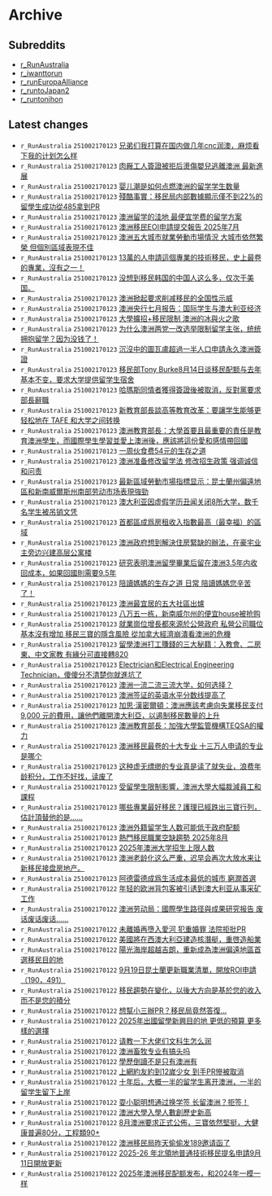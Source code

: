 # Archive

## Subreddits

- [r_RunAustralia](r_RunAustralia/index.md)
- [r_iwanttorun](r_iwanttorun/index.md)
- [r_runEuropaAlliance](r_runEuropaAlliance/index.md)
- [r_runtoJapan2](r_runtoJapan2/index.md)
- [r_runtonihon](r_runtonihon/index.md)

## Latest changes

- `r_RunAustralia` `251002170123` [兄弟们我打算在国内做几年cnc润澳，麻烦看下我的计划怎么样](posts/r_RunAustralia/250810183716_1mmqb1j.md)
- `r_RunAustralia` `251002170123` [肉厰工人簽證被拒后燙傷嬰兒逃離澳洲 最新進展](posts/r_RunAustralia/250818023927_1mta3wg.md)
- `r_RunAustralia` `251002170123` [婴儿潮是如何点燃澳洲的留学学生数量](posts/r_RunAustralia/250731142037_1me2voq.md)
- `r_RunAustralia` `251002170123` [殘酷事實：移民局内部數據顯示僅不到22%的留學生成功從485拿到PR](posts/r_RunAustralia/250809065436_1mlizcj.md)
- `r_RunAustralia` `251002170123` [澳洲留学的洼地 最便宜学费的留学方案](posts/r_RunAustralia/250814061308_1mpsit4.md)
- `r_RunAustralia` `251002170123` [澳洲移民EOI申請提交報告 2025年7月](posts/r_RunAustralia/250810013650_1mm61tv.md)
- `r_RunAustralia` `251002170123` [澳洲五大城市就業勞動市場情況 大城市依然繁榮 但個別區域表現不佳](posts/r_RunAustralia/250817085657_1mslypl.md)
- `r_RunAustralia` `251002170123` [13萬的人申請這個專業的技術移民，史上最卷的專業，沒有之一！](posts/r_RunAustralia/250809231033_1mm32r0.md)
- `r_RunAustralia` `251002170123` [没想到移民韩国的中国人这么多，仅次于美国。](posts/r_RunAustralia/250731221240_1mef5vt.md)
- `r_RunAustralia` `251002170123` [澳洲掀起要求削减移民的全国性示威](posts/r_RunAustralia/250816220748_1ms9d4p.md)
- `r_RunAustralia` `251002170123` [澳洲央行七月报告：国际学生与澳大利亚经济](posts/r_RunAustralia/250731143634_1me3a7d.md)
- `r_RunAustralia` `251002170123` [大學擴招+移民限制 澳洲的冰與火之歌](posts/r_RunAustralia/250808082452_1mkpnq6.md)
- `r_RunAustralia` `251002170123` [为什么澳洲两党一改选举限制留学主张，统统拥抱留学？因为没钱了！](posts/r_RunAustralia/250810222636_1mmw2qp.md)
- `r_RunAustralia` `251002170123` [沉沒中的圖瓦盧超過一半人口申請永久澳洲簽證](posts/r_RunAustralia/250801120237_1meuma1.md)
- `r_RunAustralia` `251002170123` [移民部Tony Burke8月14日谈移民配额与去年基本不变，要求大学提供留学生宿舍](posts/r_RunAustralia/250814064544_1mpt3cn.md)
- `r_RunAustralia` `251002170123` [哈瑪斯同情者獲得簽證後被取消，反對黨要求部長辭職](posts/r_RunAustralia/250809004454_1mlc2qm.md)
- `r_RunAustralia` `251002170123` [新教育部長談高等教育改革：要讓学生能够更轻松地在 TAFE 和大学之间转换](posts/r_RunAustralia/250819073740_1mubvg4.md)
- `r_RunAustralia` `251002170123` [澳洲教育部長：大學首要且最重要的責任是教育澳洲學生，而國際學生學習並愛上澳洲後，應該將這份愛和感情帶回國](posts/r_RunAustralia/250819080020_1muc8dn.md)
- `r_RunAustralia` `251002170123` [一周伙食费54元的生存之道](posts/r_RunAustralia/250815202128_1mr966v.md)
- `r_RunAustralia` `251002170123` [澳洲准备修改留学法 修改招生政策 强调诚信和问责](posts/r_RunAustralia/250813225640_1mpjh02.md)
- `r_RunAustralia` `251002170123` [最新區域勞動市場指標显示：昆士蘭州偏遠地區和新南威爾斯州南部劳动市场表現強勁](posts/r_RunAustralia/250816230836_1msavu2.md)
- `r_RunAustralia` `251002170123` [澳大利亚因虚假学历丑闻关闭8所大学，数千名学生被吊销文凭](posts/r_RunAustralia/250818024815_1mtaada.md)
- `r_RunAustralia` `251002170123` [首都區成爲房租收入指數最高（最幸福）的區域](posts/r_RunAustralia/250801124530_1mevj6h.md)
- `r_RunAustralia` `251002170123` [澳洲政府想到解決住房緊缺的辦法，在豪宅业主旁边兴建高层公寓楼](posts/r_RunAustralia/250809203533_1mlzkiq.md)
- `r_RunAustralia` `251002170123` [研究表明澳洲留學畢業后留在澳洲3.5年内收回成本，如果回國則需要9.5年](posts/r_RunAustralia/250815033839_1mqmgq7.md)
- `r_RunAustralia` `251002170123` [陪讀媽媽的生存之道 日常 陪讀媽媽您辛苦了！](posts/r_RunAustralia/250815120609_1mqvvp3.md)
- `r_RunAustralia` `251002170123` [澳洲最宜居的五大社區出爐](posts/r_RunAustralia/250809061050_1mlia7b.md)
- `r_RunAustralia` `251002170123` [八万五一栋，新南威尔州的便宜house被抢购](posts/r_RunAustralia/250815084111_1mqrygm.md)
- `r_RunAustralia` `251002170123` [就業崗位增長都來源於公營政府 私營公司職位基本沒有增加 移民三寶的隱含風險 從加拿大經濟崩潰看澳洲的危機](posts/r_RunAustralia/250813013400_1morbzr.md)
- `r_RunAustralia` `251002170123` [留學澳洲打工賺錢的三大秘籍：入教會、二房東、中文家教 有緣分可直接轉820](posts/r_RunAustralia/250817084649_1mslt2p.md)
- `r_RunAustralia` `251002170123` [Electrician和Electrical Engineering Technician，傻傻分不清楚你就進坑了](posts/r_RunAustralia/250802015257_1mfejju.md)
- `r_RunAustralia` `251002170123` [澳洲一流二流三流大学，如何选择？](posts/r_RunAustralia/250811142630_1mneg80.md)
- `r_RunAustralia` `251002170123` [澳洲签证的英语水平分数线提高了](posts/r_RunAustralia/250807223456_1mke9w5.md)
- `r_RunAustralia` `251002170123` [加思·漢密爾頓：澳洲應該考慮向失業移民支付 9,000 元的費用，讓他們離開澳大利亞，以遏制移民數量的上升](posts/r_RunAustralia/250819081907_1mucj4t.md)
- `r_RunAustralia` `251002170123` [澳洲教育部長：加強大學監管機構TEQSA的權力](posts/r_RunAustralia/250819074300_1mubygh.md)
- `r_RunAustralia` `251002170123` [澳洲移民最卷的十大专业 十三万人申请的专业是哪个](posts/r_RunAustralia/250810011803_1mm5o9f.md)
- `r_RunAustralia` `251002170123` [这种虚无缥缈的专业真是读了就失业，浪费年龄积分，工作不好找，读废了](posts/r_RunAustralia/250731222335_1meffag.md)
- `r_RunAustralia` `251002170123` [受留學生限制影響，澳洲大學大幅裁減員工和課程](posts/r_RunAustralia/250816233807_1msblj5.md)
- `r_RunAustralia` `251002170123` [哪些專業最好移民？護理已經跌出三寶行列，估計頂替他的是……](posts/r_RunAustralia/250802022427_1mff5ze.md)
- `r_RunAustralia` `251002170123` [澳洲外籍留学生人数可能低于政府配额](posts/r_RunAustralia/250731140723_1me2k0q.md)
- `r_RunAustralia` `251002170123` [熱門移民職業空缺趨勢 2025年8月](posts/r_RunAustralia/250811072848_1mn6jfg.md)
- `r_RunAustralia` `251002170123` [2025年澳洲大学招生上限人数](posts/r_RunAustralia/250810214802_1mmv5nt.md)
- `r_RunAustralia` `251002170123` [澳洲老龄化这么严重，迟早会再次大放水来让新移民接盘房地产。](posts/r_RunAustralia/250801083917_1mer4yq.md)
- `r_RunAustralia` `251002170123` [阿德雷德成爲生活成本最低的城市 窮潤首選](posts/r_RunAustralia/250818222410_1mu0ldl.md)
- `r_RunAustralia` `251002170122` [年轻的欧洲背包客被引诱到澳大利亚从事采矿工作](posts/r_RunAustralia/250826135245_1n0mgnv.md)
- `r_RunAustralia` `251002170122` [澳洲劳动局：國際學生路径與成果研究报告 废话废话废话……](posts/r_RunAustralia/251001132543_1nv85b5.md)
- `r_RunAustralia` `251002170122` [未離婚再墮入愛河 犯重婚罪 法院拒批PR](posts/r_RunAustralia/250924072457_1np5tvj.md)
- `r_RunAustralia` `251002170122` [美國將在西澳大利亞建造核潛艇，重啓造船業](posts/r_RunAustralia/250915011404_1nh8i1q.md)
- `r_RunAustralia` `251002170122` [陽光海岸超越吉朗，重新成為澳洲偏遠地區首選移民目的地](posts/r_RunAustralia/250911032204_1ndybln.md)
- `r_RunAustralia` `251002170122` [9月19日昆士蘭更新職業清單，開放ROI申請（190，491）](posts/r_RunAustralia/250919085616_1nkyf4x.md)
- `r_RunAustralia` `251002170122` [移民趨勢在變化，以後大方向是基於您的收入而不是您的積分](posts/r_RunAustralia/250829071430_1n30op8.md)
- `r_RunAustralia` `251002170122` [想幫小三辦PR？移民局竟然答復...](posts/r_RunAustralia/250901111204_1n5lw54.md)
- `r_RunAustralia` `251002170122` [2025年出國留學新興目的地 更低的預算 更多樣的選擇](posts/r_RunAustralia/250821235856_1mwrdpc.md)
- `r_RunAustralia` `251002170122` [请教一下大佬们文科生怎么润](posts/r_RunAustralia/250904091333_1n858un.md)
- `r_RunAustralia` `251002170122` [澳洲畜牧专业有搞头吗](posts/r_RunAustralia/250822150204_1mx8wp3.md)
- `r_RunAustralia` `251002170122` [學歷倒讀不是只有澳洲有](posts/r_RunAustralia/250830032854_1n3rfmv.md)
- `r_RunAustralia` `251002170122` [上網約友約到12嵗少女 到手PR慘被取消](posts/r_RunAustralia/250921093756_1nmnoms.md)
- `r_RunAustralia` `251002170122` [十年后，大概一半的留学生离开澳洲，一半的留学生留下上岸](posts/r_RunAustralia/251001140501_1nv943g.md)
- `r_RunAustralia` `251002170122` [耍小聪明想通过换学签 长留澳洲？拒签！](posts/r_RunAustralia/250905142713_1n96r7h.md)
- `r_RunAustralia` `251002170122` [澳洲大學入學人數創歷史新高](posts/r_RunAustralia/251001132733_1nv86w8.md)
- `r_RunAustralia` `251002170122` [8月澳洲要求正式公佈，三寶依然堅挺，大健康普遍80分，工程類90+](posts/r_RunAustralia/250902114627_1n6h9v1.md)
- `r_RunAustralia` `251002170122` [澳洲移民局昨天偷偷发189邀请函了](posts/r_RunAustralia/250822040928_1mwwlq1.md)
- `r_RunAustralia` `251002170122` [2025-26 年北領地普通技術移民提名申請9月11日開放更新](posts/r_RunAustralia/250913080749_1nfrx1z.md)
- `r_RunAustralia` `251002170122` [2025年澳洲移民配额发布，和2024年一模一样](posts/r_RunAustralia/250904121202_1n88f70.md)
